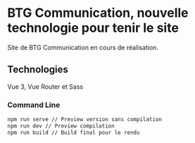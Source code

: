 # BTG Communication, nouvelle technologie pour tenir le site

Site de BTG Communication en cours de réalisation.

## Technologies

Vue 3, Vue Router et Sass

### Command Line

````bash
npm run serve // Preview version sans compilation
npm run dev // Preview compilation
npm run build // Build final pour le rendu
````